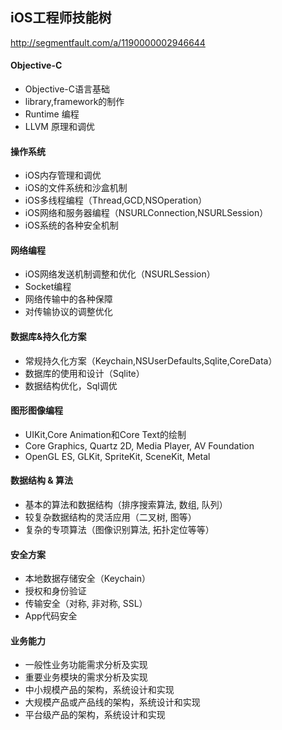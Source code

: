 ## iOS工程师技能树

http://segmentfault.com/a/1190000002946644

#### Objective-C

* Objective-C语言基础
* library,framework的制作
* Runtime 编程
* LLVM 原理和调优

#### 操作系统

* iOS内存管理和调优
* iOS的文件系统和沙盒机制
* iOS多线程编程（Thread,GCD,NSOperation）
* iOS网络和服务器编程（NSURLConnection,NSURLSession）
* iOS系统的各种安全机制

#### 网络编程

* iOS网络发送机制调整和优化（NSURLSession）
* Socket编程
* 网络传输中的各种保障
* 对传输协议的调整优化

#### 数据库&持久化方案

* 常规持久化方案（Keychain,NSUserDefaults,Sqlite,CoreData）
* 数据库的使用和设计（Sqlite）
* 数据结构优化，Sql调优

#### 图形图像编程

* UIKit,Core Animation和Core Text的绘制
* Core Graphics, Quartz 2D, Media Player, AV Foundation
* OpenGL ES, GLKit, SpriteKit, SceneKit, Metal


#### 数据结构 & 算法

* 基本的算法和数据结构（排序搜索算法, 数组, 队列）
* 较复杂数据结构的灵活应用（二叉树, 图等）
* 复杂的专项算法（图像识别算法, 拓扑定位等等）

#### 安全方案

* 本地数据存储安全（Keychain）
* 授权和身份验证
* 传输安全（对称, 非对称, SSL）
* App代码安全

#### 业务能力

* 一般性业务功能需求分析及实现
* 重要业务模块的需求分析及实现
* 中小规模产品的架构，系统设计和实现
* 大规模产品或产品线的架构，系统设计和实现
* 平台级产品的架构，系统设计和实现
